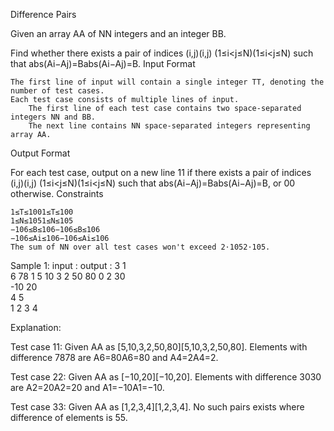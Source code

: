 
Difference Pairs

Given an array AA of NN integers and an integer BB.

Find whether there exists a pair of indices (i,j)(i,j) (1≤i<j≤N)(1≤i<j≤N) such that abs(Ai−Aj)=Babs(Ai​−Aj​)=B.
Input Format

    The first line of input will contain a single integer TT, denoting the number of test cases.
    Each test case consists of multiple lines of input.
        The first line of each test case contains two space-separated integers NN and BB.
        The next line contains NN space-separated integers representing array AA.

Output Format

For each test case, output on a new line 11 if there exists a pair of indices (i,j)(i,j) (1≤i<j≤N)(1≤i<j≤N) such that abs(Ai−Aj)=Babs(Ai​−Aj​)=B, or 00 otherwise.
Constraints

    1≤T≤1001≤T≤100
    1≤N≤1051≤N≤105
    −106≤B≤106−106≤B≤106
    −106≤Ai≤106−106≤Ai​≤106
    The sum of NN over all test cases won't exceed 2⋅1052⋅105.

Sample 1:
    input :                                             output :
    3                                                   1                                        
    6 78                                                1
    5 10 3 2 50 80                                      0
    2 30                                        
    -10 20                                      
    4 5                                     
    1 2 3 4                                     

Explanation:

Test case 11: Given AA as [5,10,3,2,50,80][5,10,3,2,50,80]. Elements with difference 7878 are A6=80A6​=80 and A4=2A4​=2.

Test case 22: Given AA as [−10,20][−10,20]. Elements with difference 3030 are A2=20A2​=20 and A1=−10A1​=−10.

Test case 33: Given AA as [1,2,3,4][1,2,3,4]. No such pairs exists where difference of elements is 55.
